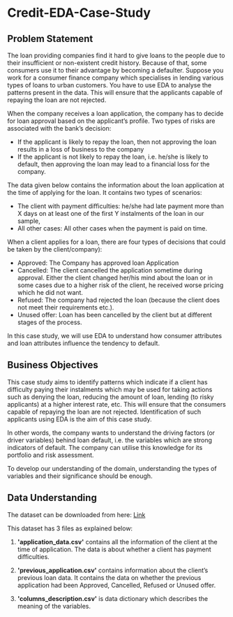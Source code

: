 # Credit-EDA-Case-Study

## Problem Statement
The loan providing companies find it hard to give loans to the people due to their insufficient or non-existent credit history. Because of that, some consumers use it to their advantage by becoming a defaulter. Suppose you work for a consumer finance company which specialises in lending various types of loans to urban customers. You have to use EDA to analyse the patterns present in the data. This will ensure that the applicants capable of repaying the loan are not rejected.

When the company receives a loan application, the company has to decide for loan approval based on the applicant’s profile. Two types of risks are associated with the bank’s decision:

* If the applicant is likely to repay the loan, then not approving the loan results in a loss of business to the company
* If the applicant is not likely to repay the loan, i.e. he/she is likely to default, then approving the loan may lead to a financial loss for the company.

The data given below contains the information about the loan application at the time of applying for the loan. It contains two types of scenarios:

* The client with payment difficulties: he/she had late payment more than X days on at least one of the first Y instalments of the loan in our sample,
* All other cases: All other cases when the payment is paid on time.

When a client applies for a loan, there are four types of decisions that could be taken by the client/company):

* Approved: The Company has approved loan Application
* Cancelled: The client cancelled the application sometime during approval. Either the client changed her/his mind about the loan or in some cases due to a higher risk of the client, he received worse pricing which he did not want.
* Refused: The company had rejected the loan (because the client does not meet their requirements etc.).
* Unused offer:  Loan has been cancelled by the client but at different stages of the process.

In this case study, we will use EDA to understand how consumer attributes and loan attributes influence the tendency to default.

## Business Objectives
This case study aims to identify patterns which indicate if a client has difficulty paying their instalments which may be used for taking actions such as denying the loan, reducing the amount of loan, lending (to risky applicants) at a higher interest rate, etc. This will ensure that the consumers capable of repaying the loan are not rejected. Identification of such applicants using EDA is the aim of this case study.

In other words, the company wants to understand the driving factors (or driver variables) behind loan default, i.e. the variables which are strong indicators of default.  The company can utilise this knowledge for its portfolio and risk assessment.

To develop our understanding of the domain, understanding the types of variables and their significance should be enough.

## Data Understanding
The dataset can be downloaded from here: <a href=https://drive.google.com/drive/folders/16RQztUqCfJOlbooHqYlJrp6Q7iL65uZB>Link</a>

This dataset has 3 files as explained below: 

1. <b>'application_data.csv'</b>  contains all the information of the client at the time of application.
The data is about whether a client has payment difficulties.

2. <b>'previous_application.csv'</b> contains information about the client’s previous loan data. It contains the data on whether the previous application had been Approved, Cancelled, Refused or Unused offer.

3. <b>'columns_description.csv'</b> is data dictionary which describes the meaning of the variables.

